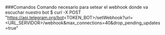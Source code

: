 ###Comandos
Comando necesario para setear el webhook donde va escuchar nuestro bot
$ curl -X POST "https://api.telegram.org/bot<TOKEN_BOT>/setWebhook?url=<URL_SERVIDOR>/webhook&max_connections=40&drop_pending_updates=true"

